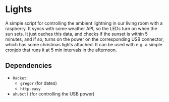 # Lights

A simple script for controlling the ambient lightning in our living room with a raspberry.
It syncs with some weather API, so the LEDs turn on when the sun sets.
It just caches this data, and checks if the sunset is within 5 minutes, and if so, turns on the power on the corresponding USB connector, which has some christmas lights attached.
It can be used with e.g. a simple cronjob that runs it at 5 min intervals in the afternoon.

## Dependencies

- `Racket`:
    - `gregor` (for dates)
    - `http-easy`
- `uhubctl` (for controlling the USB power)

